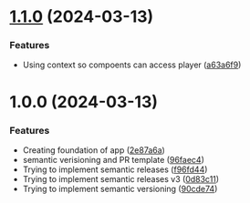 # [1.1.0](https://github.com/eivu/client-react-ts/compare/v1.0.0...v1.1.0) (2024-03-13)


### Features

* Using context so compoents can access player ([a63a6f9](https://github.com/eivu/client-react-ts/commit/a63a6f955da89a2c68990810b46e5e0073d3e6d3))

# 1.0.0 (2024-03-13)


### Features

* Creating foundation of app ([2e87a6a](https://github.com/eivu/client-react-ts/commit/2e87a6a255cca38f274dd0438fed0bc6bfb10957))
* semantic verisioning and PR template ([96faec4](https://github.com/eivu/client-react-ts/commit/96faec4616d782b3a0fdff470bc8ba71b72c7510))
* Trying to implement semantic releases ([f96fd44](https://github.com/eivu/client-react-ts/commit/f96fd44d76e0cdac995b0f8fa96ea106ba57206d))
* Trying to implement semantic releases v3 ([0d83c11](https://github.com/eivu/client-react-ts/commit/0d83c117dd76c9122c33d3f7cb2d49176191ab99))
* Trying to implement semantic versioning ([90cde74](https://github.com/eivu/client-react-ts/commit/90cde74655f558a7af8bb267055a8cb524c34d68))
